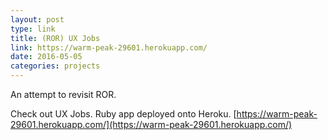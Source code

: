 ```yaml
---
layout: post
type: link
title: (ROR) UX Jobs
link: https://warm-peak-29601.herokuapp.com/
date: 2016-05-05
categories: projects
---
```


An attempt to revisit ROR.

Check out UX Jobs. Ruby app deployed onto Heroku.
[https://warm-peak-29601.herokuapp.com/](https://warm-peak-29601.herokuapp.com/)
